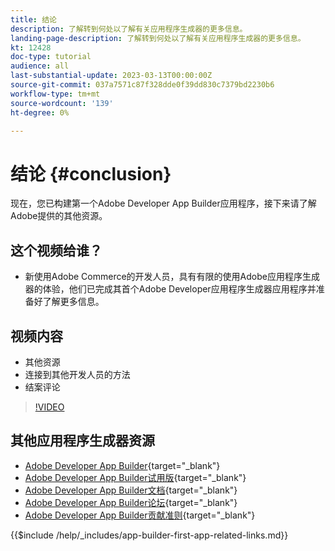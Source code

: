 ```yaml
---
title: 结论
description: 了解转到何处以了解有关应用程序生成器的更多信息。
landing-page-description: 了解转到何处以了解有关应用程序生成器的更多信息。
kt: 12428
doc-type: tutorial
audience: all
last-substantial-update: 2023-03-13T00:00:00Z
source-git-commit: 037a7571c87f328dde0f39dd830c7379bd2230b6
workflow-type: tm+mt
source-wordcount: '139'
ht-degree: 0%

---
```



# 结论 {#conclusion}

现在，您已构建第一个Adobe Developer App Builder应用程序，接下来请了解Adobe提供的其他资源。

## 这个视频给谁？

* 新使用Adobe Commerce的开发人员，具有有限的使用Adobe应用程序生成器的体验，他们已完成其首个Adobe Developer应用程序生成器应用程序并准备好了解更多信息。

## 视频内容

* 其他资源
* 连接到其他开发人员的方法
* 结案评论

>[!VIDEO](https://video.tv.adobe.com/v/3416741)

## 其他应用程序生成器资源

* [Adobe Developer App Builder](https://developer.adobe.com/app-builder/){target="_blank"}
* [Adobe Developer App Builder试用版](https://developer.adobe.com/app-builder/trial/){target="_blank"}
* [Adobe Developer App Builder文档](https://developer.adobe.com/app-builder/docs/overview/){target="_blank"}
* [Adobe Developer App Builder论坛](https://experienceleaguecommunities.adobe.com/t5/project-firefly/ct-p/project-firefly){target="_blank"}
* [Adobe Developer App Builder贡献准则](https://developer.adobe.com/app-builder/docs/guides/contribution_guides/){target="_blank"}

{{$include /help/_includes/app-builder-first-app-related-links.md}}
